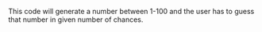 This code will generate a number between 1-100 and the user has to guess that number in given number of chances.

